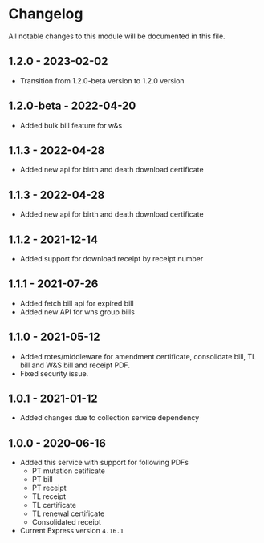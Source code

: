 # Changelog
All notable changes to this module will be documented in this file.

## 1.2.0 - 2023-02-02

- Transition from 1.2.0-beta version to 1.2.0 version

## 1.2.0-beta - 2022-04-20
- Added bulk bill feature for w&s

## 1.1.3 - 2022-04-28

- Added new api for birth and death download certificate

## 1.1.3 - 2022-04-28

- Added new api for birth and death download certificate

## 1.1.2 - 2021-12-14

- Added support for download receipt by receipt number 

## 1.1.1 - 2021-07-26

- Added fetch bill api for expired bill
- Added new API for wns group bills


## 1.1.0 - 2021-05-12

- Added rotes/middleware for amendment certificate, consolidate bill, TL bill and W&S bill and receipt PDF.
- Fixed security issue.

## 1.0.1 - 2021-01-12
- Added changes due to collection service dependency

## 1.0.0 - 2020-06-16
- Added this service with support for following PDFs
  - PT mutation cetificate
  - PT bill
  - PT receipt
  - TL receipt
  - TL certificate
  - TL renewal certificate
  - Consolidated receipt         
- Current Express version `4.16.1`
